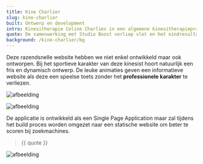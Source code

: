 ```yaml
---
title: Kine Charlier
slug: kine-charlier
built: Ontwerp en development
intro: Kinesitherapie Celine Charlies in een algemene kinesitherapiepraktijk met een bijzondere interesse voor bekkenbodemproblematiek en perintale begeleiding.
quote: De samenwerking met Studio Boost verliep vlot en het eindresultaat past volledig bij de gewenste uitstraling van onze praktijk.
background: /kine-charlier/bg
---
```


Deze razendsnelle website hebben we niet enkel ontwikkeld maar ook ontworpen. Bij het sportieve karakter van deze kinesist hoort natuurlijk een fris en dynamisch ontwerp. De leuke animaties geven een informatieve website als deze een speelse toets zonder het **professionele karakter** te verliezen.

![afbeelding](/img/projects/kine-charlier/Image2.png)

![afbeelding](/img/projects/kine-charlier/image3.png)

De applicatie is ontwikkeld als een Single Page Application maar zal tijdens het build proces worden omgezet naar een statische website om beter te scoren bij zoekmachines.

> {{ quote }}

![afbeelding](/img/projects/kine-charlier/image4.png)
